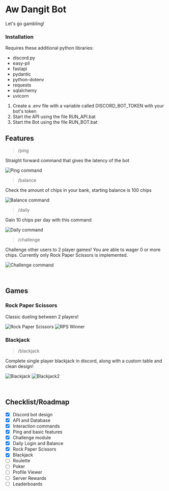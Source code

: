 
# Aw Dangit Bot
Let's go gambling!

### Installation
Requires these additional python libraries:
- discord.py
- easy-pil
- fastapi
- pydantic
- python-dotenv
- requests
- sqlalchemy
- uvicorn

1. Create a .env file with a variable called DISCORD_BOT_TOKEN with your bot's token
2. Start the API using the file RUN_API.bat
3. Start the Bot using the file RUN_BOT.bat

## Features
> /ping

Straight forward command that gives the latency of the bot

![Ping command](https://cdn.discordapp.com/attachments/1063539631058079776/1313288595087298591/image.png?ex=674f96d0&is=674e4550&hm=a3d21fa300116a2964d914af1994346ad05daf66c94e5e4aa9395b19001d8e47&)

> /balance

Check the amount of chips in your bank, starting balance is 100 chips

![Balance command](https://cdn.discordapp.com/attachments/1063539631058079776/1313289613896585216/image.png?ex=674f97c3&is=674e4643&hm=d811d45279faff9c2346529dbe1271309c97dfbeecfa9faf6d35ca6e12aa4319&)

> /daily

Gain 10 chips per day with this command

![Daily command](https://cdn.discordapp.com/attachments/1063539631058079776/1313289996144349244/image.png?ex=674f981e&is=674e469e&hm=92aea03b2f39ecf8c8ce090d5df197de398a75c79052d2f94415f0d3d0d1d442&)

> /challenge

Challenge other users to 2 player games! You are able to wager 0 or more chips. Currently only Rock Paper Scissors is implemented.

![Challenge command](https://cdn.discordapp.com/attachments/1063539631058079776/1313338988932632627/image.png?ex=674fc5bf&is=674e743f&hm=2ea0d9ddcb102e7e16cd1b7be306be9a7bd85a485140d7e03689779e584070da&)

<br>

## Games

### Rock Paper Scissors
Classic dueling between 2 players!

![Rock Paper Scissors](https://cdn.discordapp.com/attachments/1063539631058079776/1313339710386737232/image.png?ex=674fc66b&is=674e74eb&hm=880b3ce54b4c3d33c0d9ac4175173a98be3067e1b678b00efe4c81f773016c30&)
![RPS Winner](https://cdn.discordapp.com/attachments/1063539631058079776/1313339818209443840/image.png?ex=674fc685&is=674e7505&hm=b0484de0f1d47959205428166f7dcff941fc6fa2f720926aab3f495641639141&)


### Blackjack
> /blackjack

Complete single player blackjack in discord, along with a custom table and clean design!

![Blackjack](https://cdn.discordapp.com/attachments/1063539631058079776/1313340743313526814/image.png?ex=674fc761&is=674e75e1&hm=4b9c4767165feb7fa85547759073cc1e4ab712481193353ed8dd3beddd16ddb5&)
![Blackjack2](https://cdn.discordapp.com/attachments/1063539631058079776/1313341081026297877/image.png?ex=674fc7b2&is=674e7632&hm=4d7cf049c04fdb20c28dbc5f232e33e568f4a1c9b59355528d5b515745c85651&)

<br>

## Checklist/Roadmap
- [x] Discord bot design
- [X] API and Database
- [X] Interaction commands
- [X] Ping and basic features
- [X] Challenge module
- [X] Daily Login and Balance
- [X] Rock Paper Scissors
- [X] Blackjack
- [ ] Roulette
- [ ] Poker
- [ ] Profile Viewer
- [ ] Server Rewards
- [ ] Leaderboards
